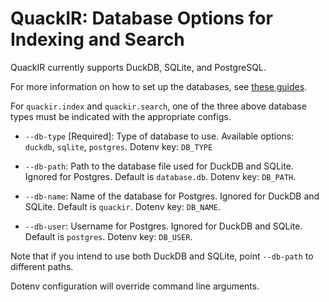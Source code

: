 # QuackIR: Database Options for Indexing and Search

QuackIR currently supports DuckDB, SQLite, and PostgreSQL. 

For more information on how to set up the databases, see [these guides](./db_guides/).

For `quackir.index` and `quackir.search`, one of the three above database types must be indicated with the appropriate configs.

+ `--db-type` [Required]:
Type of database to use.
Available options: `duckdb`, `sqlite`, `postgres`.
Dotenv key: `DB_TYPE`

+ `--db-path`: 
Path to the database file used for DuckDB and SQLite. 
Ignored for Postgres.
Default is `database.db`.
Dotenv key: `DB_PATH`.

+ `--db-name`: 
Name of the database for Postgres. 
Ignored for DuckDB and SQLite.
Default is `quackir`.
Dotenv key: `DB_NAME`. 

+ `--db-user`:
Username for Postgres. 
Ignored for DuckDB and SQLite.
Default is `postgres`.
Dotenv key: `DB_USER`.

Note that if you intend to use both DuckDB and SQLite, point `--db-path` to different paths. 

Dotenv configuration will override command line arguments. 